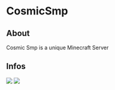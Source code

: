 # CosmicSmp
## About
Cosmic Smp is a unique Minecraft Server
## Infos
[![](https://discord.com/api/guilds/817500165866782770/widget.png)](https://discord.gg/Q2zVHjYH8Y)
[![](https://img.shields.io/badge/Java-18-success?logo=java)](https://www.oracle.com/java/technologies/javase-downloads.html)
